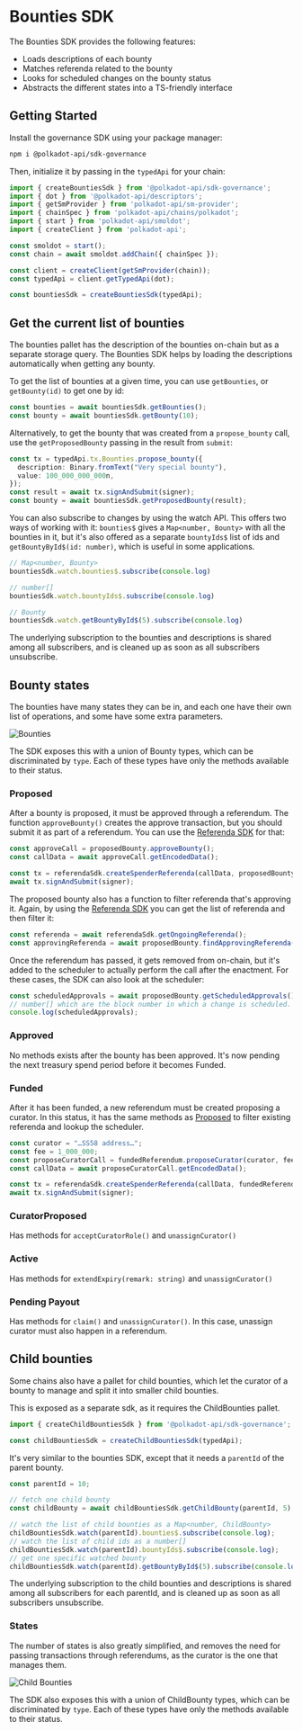 # Bounties SDK

The Bounties SDK provides the following features:

- Loads descriptions of each bounty
- Matches referenda related to the bounty
- Looks for scheduled changes on the bounty status
- Abstracts the different states into a TS-friendly interface

## Getting Started

Install the governance SDK using your package manager:

```sh
npm i @polkadot-api/sdk-governance
```

Then, initialize it by passing in the `typedApi` for your chain:

```ts
import { createBountiesSdk } from '@polkadot-api/sdk-governance';
import { dot } from '@polkadot-api/descriptors';
import { getSmProvider } from 'polkadot-api/sm-provider';
import { chainSpec } from 'polkadot-api/chains/polkadot';
import { start } from 'polkadot-api/smoldot';
import { createClient } from 'polkadot-api';

const smoldot = start();
const chain = await smoldot.addChain({ chainSpec });

const client = createClient(getSmProvider(chain));
const typedApi = client.getTypedApi(dot);

const bountiesSdk = createBountiesSdk(typedApi);
```

## Get the current list of bounties

The bounties pallet has the description of the bounties on-chain but as a separate storage query. The Bounties SDK helps by loading the descriptions automatically when getting any bounty.

To get the list of bounties at a given time, you can use `getBounties`, or `getBounty(id)` to get one by id:

```ts
const bounties = await bountiesSdk.getBounties();
const bounty = await bountiesSdk.getBounty(10);
```

Alternatively, to get the bounty that was created from a `propose_bounty` call, use the `getProposedBounty` passing in the result from `submit`:

```ts
const tx = typedApi.tx.Bounties.propose_bounty({
  description: Binary.fromText("Very special bounty"),
  value: 100_000_000_000n,
});
const result = await tx.signAndSubmit(signer);
const bounty = await bountiesSdk.getProposedBounty(result);
```

You can also subscribe to changes by using the watch API. This offers two ways of working with it: `bounties$` gives a `Map<number, Bounty>` with all the bounties in it, but it's also offered as a separate `bountyIds$` list of ids and `getBountyById$(id: number)`, which is useful in some applications.

```ts
// Map<number, Bounty>
bountiesSdk.watch.bounties$.subscribe(console.log)

// number[]
bountiesSdk.watch.bountyIds$.subscribe(console.log)

// Bounty
bountiesSdk.watch.getBountyById$(5).subscribe(console.log)
```

The underlying subscription to the bounties and descriptions is shared among all subscribers, and is cleaned up as soon as all subscribers unsubscribe.

## Bounty states

The bounties have many states they can be in, and each one have their own list of operations, and some have some extra parameters.

![Bounties](/bounties.png)

The SDK exposes this with a union of Bounty types, which can be discriminated by `type`. Each of these types have only the methods available to their status.

### Proposed

After a bounty is proposed, it must be approved through a referendum. The function `approveBounty()` creates the approve transaction, but you should submit it as part of a referendum. You can use the [Referenda SDK](/sdks/governance/referenda) for that:

```ts
const approveCall = proposedBounty.approveBounty();
const callData = await approveCall.getEncodedData();

const tx = referendaSdk.createSpenderReferenda(callData, proposedBounty.value);
await tx.signAndSubmit(signer);
```

The proposed bounty also has a function to filter referenda that's approving it. Again, by using the [Referenda SDK](/sdks/governance/referenda) you can get the list of referenda and then filter it:

```ts
const referenda = await referendaSdk.getOngoingReferenda();
const approvingReferenda = await proposedBounty.findApprovingReferenda(referenda);
```

Once the referendum has passed, it gets removed from on-chain, but it's added to the scheduler to actually perform the call after the enactment. For these cases, the SDK can also look at the scheduler:

```ts
const scheduledApprovals = await proposedBounty.getScheduledApprovals();
// number[] which are the block number in which a change is scheduled.
console.log(scheduledApprovals);
```

### Approved

No methods exists after the bounty has been approved. It's now pending the next treasury spend period before it becomes Funded.

### Funded

After it has been funded, a new referendum must be created proposing a curator. In this status, it has the same methods as [Proposed](#proposed) to filter existing referenda and lookup the scheduler.

```ts
const curator = "…SS58 address…";
const fee = 1_000_000;
const proposeCuratorCall = fundedReferendum.proposeCurator(curator, fee);
const callData = await proposeCuratorCall.getEncodedData();

const tx = referendaSdk.createSpenderReferenda(callData, fundedReferendum.value);
await tx.signAndSubmit(signer);
```

### CuratorProposed

Has methods for `acceptCuratorRole()` and `unassignCurator()`

### Active

Has methods for `extendExpiry(remark: string)` and `unassignCurator()`

### Pending Payout

Has methods for `claim()` and `unassignCurator()`. In this case, unassign curator must also happen in a referendum.

## Child bounties

Some chains also have a pallet for child bounties, which let the curator of a bounty to manage and split it into smaller child bounties.

This is exposed as a separate sdk, as it requires the ChildBounties pallet.

```ts
import { createChildBountiesSdk } from '@polkadot-api/sdk-governance';

const childBountiesSdk = createChildBountiesSdk(typedApi);
```

It's very similar to the bounties SDK, except that it needs a `parentId` of the parent bounty.

```ts
const parentId = 10;

// fetch one child bounty
const childBounty = await childBountiesSdk.getChildBounty(parentId, 5);

// watch the list of child bounties as a Map<number, ChildBounty>
childBountiesSdk.watch(parentId).bounties$.subscribe(console.log);
// watch the list of child ids as a number[]
childBountiesSdk.watch(parentId).bountyIds$.subscribe(console.log);
// get one specific watched bounty
childBountiesSdk.watch(parentId).getBountyById$(5).subscribe(console.log);
```

The underlying subscription to the child bounties and descriptions is shared among all subscribers for each parentId, and is cleaned up as soon as all subscribers unsubscribe.

### States

The number of states is also greatly simplified, and removes the need for passing transactions through referendums, as the curator is the one that manages them.

![Child Bounties](/childBounties.png)

The SDK also exposes this with a union of ChildBounty types, which can be discriminated by `type`. Each of these types have only the methods available to their status.
